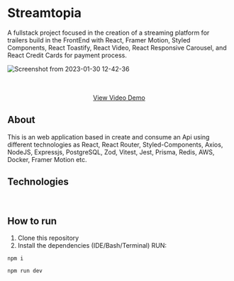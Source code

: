 # Streamtopia

A fullstack project focused in the creation of a streaming platform for trailers build in the FrontEnd with React, Framer Motion, Styled Components, React Toastify, React Video, React Responsive Carousel, and React Credit Cards for payment process.

![Screenshot from 2023-01-30 12-42-36](https://user-images.githubusercontent.com/99501431/215525185-2a1808e2-e4bd-4d31-9382-c223f83258f5.png)




 <p align="center">

   <br />
   <br />
   <a href='https://vimeo.com/794161328' target='_blank' noreferrer>View Video Demo</a>
   <br />
 </p>

## About

This is an web application based in create and consume an Api using different technologies as React, React Router, Styled-Components, Axios, NodeJS, Expressjs, PostgreSQL, Zod, Vitest, Jest, Prisma, Redis, AWS, Docker, Framer Motion etc.

## Technologies
<p>
  <img src="https://img.shields.io/badge/Express.js-000000?style=for-the-badge&logo=express&logoColor=white" alt=""/>
  <img src="https://img.shields.io/badge/json-5E5C5C?style=for-the-badge&logo=json&logoColor=white" alt=""/>
  <img src="https://img.shields.io/badge/JavaScript-323330?style=for-the-badge&logo=javascript&logoColor=F7DF1E" alt=""/>
  <img src="https://img.shields.io/badge/HTML5-E34F26?style=for-the-badge&logo=html5&logoColor=white" alt=""/>
  <img src="https://img.shields.io/badge/CSS3-1572B6?style=for-the-badge&logo=css3&logoColor=white" alt=""/>
  <img src="https://img.shields.io/badge/postgres-%23316192.svg?style=for-the-badge&logo=postgresql&logoColor=white" alt=""/>
  <img src="https://img.shields.io/badge/semantic%20ui%20react-35BDB2?style=for-the-badge&logo=semanticuireact&logoColor=white" alt=""/>
  <img src="https://img.shields.io/badge/React-20232A?style=for-the-badge&logo=react&logoColor=61DAFB" alt=""/>
  <img src="https://img.shields.io/badge/React_Router-CA4245?style=for-the-badge&logo=react-router&logoColor=white" alt=""/>
  <img src="https://img.shields.io/badge/styled--components-DB7093?style=for-the-badge&logo=styled-components&logoColor=white" alt=""/>
  <img src="https://img.shields.io/badge/Node.js-339933?style=for-the-badge&logo=nodedotjs&logoColor=white" alt=""/>
  <img src="https://img.shields.io/badge/AWS-%23FF9900.svg?style=for-the-badge&logo=amazon-aws&logoColor=white" alt=""/>
  <img src="https://img.shields.io/badge/docker-%230db7ed.svg?style=for-the-badge&logo=docker&logoColor=white" alt=""/>
  <img src="https://img.shields.io/badge/redis-%23DD0031.svg?style=for-the-badge&logo=redis&logoColor=white" alt=""/>
  <img src="https://img.shields.io/badge/-jest-%23C21325?style=for-the-badge&logo=jest&logoColor=white" alt=""/>
  <img src="https://img.shields.io/badge/vite-%23646CFF.svg?style=for-the-badge&logo=vite&logoColor=white" alt=""/>
  <img src="https://img.shields.io/badge/typescript-%23007ACC.svg?style=for-the-badge&logo=typescript&logoColor=white" alt=""/>
 </p>
 
 ## How to run

1. Clone this repository
2. Install the dependencies (IDE/Bash/Terminal)
RUN:


```npm i ```



```npm run dev```
